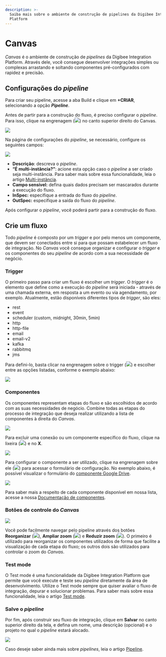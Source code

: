 ```yaml
---
description: >-
  Saiba mais sobre o ambiente de construção de pipelines da Digibee Integration
  Platform
---
```


# Canvas

_Canvas_ é o ambiente de construção de _pipelines_ da Digibee Integration Platform. Através dele, você consegue desenvolver integrações simples ou complexas arrastando e soltando componentes pré-configurados com rapidez e precisão.

## Configurações do _pipeline_ <a href="#h_8e2011d038" id="h_8e2011d038"></a>

Para criar seu pipeline, acesse a aba Build e clique em **+CRIAR**, selecionando a opção _**Pipeline**_.

Antes de partir para a construção do fluxo, é preciso configurar o _pipeline_. Para isso, clique na engrenagem (![](https://lh3.googleusercontent.com/PDFbPxPG25G7iTGz\_erHpVfi3DftPBrZ-2LZtRx2weEXKTIaol65mA6UrA19ZkOLuga6I60mf0imvLK8BomnmaHcGQmNw\_7aJRPAMDOtgwMjbHK976caIlTPuxoBIPVDS2xdOLhAHe1URou8TQ)) no canto superior direito do Canvas.

![](<../../.gitbook/assets/01 (2).png>)

Na página de configurações do _pipeline_, se necessário, configure os seguintes campos:

![](../../.gitbook/assets/image12.png)

* **Descrição**: descreva o _pipeline_.
* **“É multi-instância?”**: acione esta opção caso o _pipeline_ a ser criado seja multi-instância. Para saber mais sobre essa funcionalidade, leia o artigo [Multi-instância](../../configurations/multi-instancia.md).
* **Campo sensível:** defina quais dados precisam ser mascarados durante a execução do fluxo.
* **InSpec:** especifique a entrada do fluxo do _pipeline_.
* **OutSpec:** especifique a saída do fluxo do _pipeline_.

Após configurar o _pipeline_, você poderá partir para a construção do fluxo.

## Crie um fluxo <a href="#h_c35f0fc316" id="h_c35f0fc316"></a>

Todo _pipeline_ é composto por um _trigger_ e por pelo menos um componente, que devem ser conectados entre si para que possam estabelecer um fluxo de integração. No _Canvas_ você consegue organizar e configurar o _trigger_ e os componentes do seu _pipeline_ de acordo com a sua necessidade de negócio.

### Trigger <a href="#h_080f25dba4" id="h_080f25dba4"></a>

O primeiro passo para criar um fluxo é escolher um _trigger_. O _trigger_ é o elemento que define como a execução do _pipeline_ será iniciada - através de uma chamada externa, em resposta a um evento ou via agendamento, por exemplo. Atualmente, estão disponíveis diferentes tipos de _trigger_, são eles:

* rest
* event
* scheduler (custom, midnight, 30min, 5min)
* http
* http-file
* email
* email-v2
* kafka
* rabbitmq
* jms

Para defini-lo, basta clicar na engrenagem sobre o trigger (![](https://lh3.googleusercontent.com/LXIoYs3fSutzp-9Zmw3u-Xx5wLMCRBnBdkFCXsoHbH3lWww\_FQoMi9Z6-xnXTQBPPP4ad9yWIlZaXm2Fyy7F7nrU092dti3-OUUSw7TohMZ5d\_cA66IKSJ9Un7eaZlwFTvcKRYMo6UQU8QPUMQ)) e escolher entre as opções listadas, conforme o exemplo abaixo:

![](../../.gitbook/assets/03.gif)

### Componentes <a href="#h_282c4b0fe6" id="h_282c4b0fe6"></a>

Os componentes representam etapas do fluxo e são escolhidos de acordo com as suas necessidades de negócio. Combine todas as etapas do processo de integração que deseja realizar utilizando a lista de componentes à direita do _Canvas_.

![](<../../.gitbook/assets/04 (1).gif>)

Para excluir uma conexão ou um componente específico do fluxo, clique na lixeira (![](https://lh4.googleusercontent.com/UorzdVWqIhXA06h8\_-fZraoDF1k\_0-8Hx\_T5r1wRIwTA2gU9omhLlBNyjIRHiAvlwEmshX5SUitkaCKpWTE9hel6oadijB6h69-zqu3ZwjWBdla08FaHxVdInVJ-D4u2NQxOQeagENEhs5mttA)) e no **X**.

![](../../.gitbook/assets/image10.gif)

Para configurar o componente a ser utilizado, clique na engrenagem sobre ele (![](https://lh3.googleusercontent.com/LXIoYs3fSutzp-9Zmw3u-Xx5wLMCRBnBdkFCXsoHbH3lWww\_FQoMi9Z6-xnXTQBPPP4ad9yWIlZaXm2Fyy7F7nrU092dti3-OUUSw7TohMZ5d\_cA66IKSJ9Un7eaZlwFTvcKRYMo6UQU8QPUMQ)) para acessar o formulário de configuração. No exemplo abaixo, é possível visualizar o formulário do [componente Google Drive](../../components/file-storage/google-drive.md).

![](<../../.gitbook/assets/06 (1).gif>)

Para saber mais a respeito de cada componente disponível em nossa lista, acesse a nossa [Documentação de componentes](broken-reference/).

### Botões de controle do _Canvas_ <a href="#h_18ac7e89a6" id="h_18ac7e89a6"></a>

![](<../../.gitbook/assets/image4 (1).png>)

Você pode facilmente navegar pelo pipeline através dos botões **Reorganizar** (![](https://lh3.googleusercontent.com/J27T\_GWpXoBVLl4TWDx1fp6efXkbGFo9wgmIDTc6Efa1J9mF1c7GU-Shbrpm039UvBZoDqGsQZ58Yja7v3Jvy\_rrBMW\_d3fOtdFMtc7o2B6EpxCz8RlLTd7bZl-GgMXdaAQ-2wuKwHRXxN7txw)), **Ampliar zoom** (![](https://lh6.googleusercontent.com/2qvd6tDFPXxQQEw7JOdrf6z18Aa\_TBZDVXwI5hOyISuAb7dnn\_-CR4oQ7CG0\_Q4UDmza3dRguNiat4etM6U5FOa2Ed0xhJquz4cxE7Drgmlu8rFPJkA39ffwODdbf2baOFfypbQRsFp5fA7Aiw)) e **Reduzir zoom** (![](https://lh5.googleusercontent.com/g\_yrggzADfZNnyO-S1rL53A6whsgcX2XB9oSwGcc5Xd8rIx-qS8yWSpVKHcYnCk3w77cgHkXhVdLKAESPfgL8JkjBSL3n8Sxjj0pJVfCEJs0HSgUl9UimJtyt5plrt4Bf9DWupCVOYOay7Ljag)). O primeiro é utilizado para reorganizar os componentes utilizados de forma que facilite a visualização de cada etapa do fluxo; os outros dois são utilizados para controlar o zoom do _Canvas_.

### Test mode <a href="#h_ae41fc1aa6" id="h_ae41fc1aa6"></a>

O Test mode é uma funcionalidade da Digibee Integration Platform que permite que você execute e teste seu _pipeline_ diretamente da área de desenvolvimento. Utilize o Test mode sempre que quiser avaliar o fluxo de integração, depurar e solucionar problemas. Para saber mais sobre essa funcionalidade, leia o artigo [Test mode](test-mode/).

### Salve o _pipeline_ <a href="#h_aa813df937" id="h_aa813df937"></a>

Por fim, após construir seu fluxo de integração, clique em **Salvar** no canto superior direito da tela, e defina um nome, uma descrição (opcional) e o projeto no qual o _pipeline_ estará alocado.

![](../../.gitbook/assets/image3.png)

Caso deseje saber ainda mais sobre _pipelines_, leia o artigo [Pipeline](../pipelines/).
